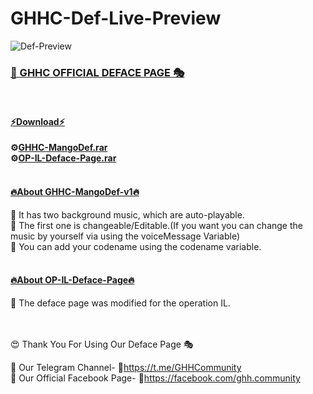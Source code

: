 # GHHC-Def-Live-Preview
![Def-Preview](https://user-images.githubusercontent.com/80751079/116964418-491f6700-accd-11eb-998c-ef55c99da3fd.png)

<h3><b><u>📢 GHHC OFFICIAL DEFACE PAGE 🎭</u></b></h3>
<br>
<h4><b><u>⚡Download⚡</u></b></h4>

<b>⚙<a href="https://ghhcommunity.github.io/GHHC-Def-Live-Preview/GHHC-MangoDef.rar">GHHC-MangoDef.rar</a></b><br>
<b>⚙<a href="https://ghhcommunity.github.io/GHHC-Def-Live-Preview/OP-IL-Deface-Page.rar">OP-IL-Deface-Page.rar</a></b>
<br>
<br>

<h4><b><u>🔥About GHHC-MangoDef-v1🔥</u></b></h4>

🎯 It has two background music, which are auto-playable.<br>
🎯 The first one is changeable/Editable.(If you want you can change the music by yourself via using the voiceMessage Variable)<br>
🎯 You can add your codename using the codename variable.
<br>
<br>

<!--************************************************-->
<!--||||||||||||||||||||||||||||||||||||||||||||||||-->
<!--|||||||||Modified & Bug Fixed By: xRoot00|||||||||-->
<!--||||||||||||||||||||||||||||||||||||||||||||||||-->
<!--|||||||||||Created By: AnonHaxor007|||||||||||||-->
<!--||||||||||||||||||||||||||||||||||||||||||||||||-->
<!--|||||Inspired From Old One by Sourov Sarker|||||-->
<!--||||||||||||||||||||||||||||||||||||||||||||||||-->
<!--||||||||Cursor Designed By: Crypt1cSoul|||||||||-->
<!--||||||||||||||||||||||||||||||||||||||||||||||||-->
<!--||||||||||||Logo Designed By: U2603|||||||||||||-->
<!--||||||||||||||||||||||||||||||||||||||||||||||||-->
<!--|\/\/\/\/\/\/\/\/\/\/\/\/\/\/\/\/\/\/\/\/\/\/\/|-->
<!--|||||COPYRIGHT: Gray Hat Hacker's Community||||||-->
<!--|\/\/\/\/\/\/\/\/\/\/\/\/\/\/\/\/\/\/\/\/\/\/\/|-->
<!--||||||||||||||||||||||||||||||||||||||||||||||||-->

<h4><b><u>🔥About OP-IL-Deface-Page🔥</u></b></h4>
🎯 The deface page was modified for the operation IL.
<br>
<br>
<br>

😍 Thank You For Using Our Deface Page 🎭<br>

📌 Our Telegram Channel- 🔗https://t.me/GHHCommunity <br>
📌 Our Official Facebook Page- 🔗https://facebook.com/ghh.community <br>
